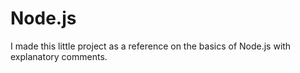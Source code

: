 # Node.js
I made this little project as a reference on the basics of Node.js with explanatory comments.
